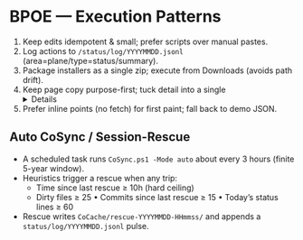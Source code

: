 # BPOE — Execution Patterns
1) Keep edits idempotent & small; prefer scripts over manual pastes.
2) Log actions to `/status/log/YYYYMMDD.jsonl` (area=plane/type=status/summary).
3) Package installers as a single zip; execute from Downloads (avoids path drift).
4) Keep page copy purpose-first; tuck detail into a single <details> explainer.
5) Prefer inline points (no fetch) for first paint; fall back to demo JSON.
## Auto CoSync / Session-Rescue

- A scheduled task runs `CoSync.ps1 -Mode auto` about every 3 hours (finite 5-year window).
- Heuristics trigger a rescue when any trip:
  - Time since last rescue ≥ 10h (hard ceiling)
  - Dirty files ≥ 25  •  Commits since last rescue ≥ 15  •  Today’s status lines ≥ 60
- Rescue writes `CoCache/rescue-YYYYMMDD-HHmmss/` and appends a `status/log/YYYYMMDD.jsonl` pulse.
